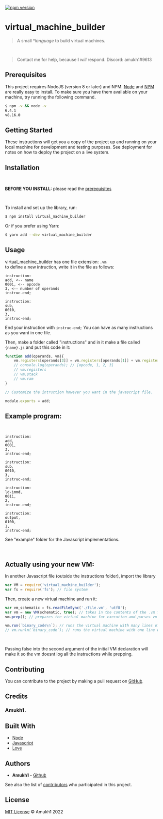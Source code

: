[![npm version](https://badge.fury.io/js/virtual_machine_builder.svg)](https://www.npmjs.com/package/virtual_machine_builder)

# virtual_machine_builder

> A small **language* to build virtual machines.

<br>

> Contact me for help, because I *will* respond. Discord: amukh1#9613

## Prerequisites

This project requires NodeJS (version 8 or later) and NPM.
[Node](http://nodejs.org/) and [NPM](https://npmjs.org/) are really easy to install.
To make sure you have them available on your machine,
try running the following command.

```sh
$ npm -v && node -v
6.4.1
v8.16.0
```

## Getting Started

These instructions will get you a copy of the project up and running on your local machine for development and testing purposes. See deployment for notes on how to deploy the project on a live system.

## Installation
<br>

**BEFORE YOU INSTALL:** please read the [prerequisites](#prerequisites)

<br>

To install and set up the library, run:

```sh
$ npm install virtual_machine_builder
```

Or if you prefer using Yarn:

```sh
$ yarn add --dev virtual_machine_builder
```

<!-- ## There is also a vscode extension:
**[Extension Link](https://marketplace.visualstudio.com/items?itemName=amukh1.ritchie)**

**Or  just search up "virtual_machine_builder" in the extensions section**

![img](./virtual_machine_builder.png) -->

## Usage

virtual_machine_builder has one file extension: `.vm`
<br>
to define a new intruction, write it in the file as follows:

```
instruction:
add, <-- name
0001, <-- opcode
3, <-- number of operands
instruc-end;

instruction:
sub,
0010,
3,
instruc-end;
```
End your instruction with `instruc-end;`
You can have as many instructions as you want in one file.

Then, make a folder called "instructions" and in it make a file called `{name}.js` and put this code in it:
<br>

```js
function add(operands, vm){
    vm.registers[operands[3]] = vm.registers[operands[1]] + vm.registers[operands[2]]
    // console.log(operands); // [opcode, 1, 2, 3]
    // vm.registers
    // vm.stack
    // vm.ram
}

// Customize the intruction however you want in the javascript file.

module.exports = add;
```

## Example program:
<br>

```
instruction:
add,
0001,
3,
instruc-end;

instruction:
sub,
0010,
3,
instruc-end;

instruction:
ld-immd,
0011,
2,
instruc-end;

instruction:
output,
0100,
1,
instruc-end;
```

See "example" folder for the Javascript implementations.

<!-- <style>
.docs {
    transition: all 0.5s ease;
    position: relative;
    top: 0px;
    background-color:#0f38f0; 
    border-radius:25px; 
    color: white; 
    padding:25px;
    border: none;
}

.docs:Hover {
    top: -10px;
    background-color: #0009a8;
        /* color: white;  */
}

.a {
      text-decoration: none;
    color: white;
    font-size: 2rem;
}

</style> -->

<!-- <button class="docs" href="/handbook/toc/" style="" onClick="()=>{alert('Missed the link?')}">
<a class="a" href="https://ritchie.js.org/docs/">Visit Docs</a>
</button> -->


<br>

## Actually using your new VM:

In another Javascript file (outside the instructions folder), import the library

```js
var VM = require('virtual_machine_builder');
var fs = require('fs'); // file system 
```

Then, create a new virtual machine and run it:

```js
var vm_schematic = fs.readFileSync('./file.vm', 'utf8');
var vm = new VM(schematic, true); // takes in the contents of the .vm file, and a boolean for "console" mode or not.
vm.prep(); // prepares the virtual machine for execution and parses vm file

vm.run(`binary_code\n`); // runs the virtual machine with many lines of binary code separated by newlines
// vm.runln(`binary_code`); // runs the virtual machine with one line of binary code
```

<br>

Passing false into the second argument of the initial VM declaration will make it so the vm doesnt log all the instructions while prepping.

## Contributing

You can contribute to the project by making a pull request on [GitHub](https://github.com/amukh1/virtual_machine_builder).

## Credits

### Amukh1.

## Built With

* [Node](https://nodejs.org/)
* [Javascript](https://www.javascript.com/)
* [Love](https://amukh1.dev)

## Authors

* **Amukh1** - [Github](https://github.com/amukh1)

See also the list of [contributors](https://github.com/amukh1/virtual_machine_builder/contributors) who participated in this project.

## License

[MIT License](https://mit-license.org/2022) © Amukh1 2022
